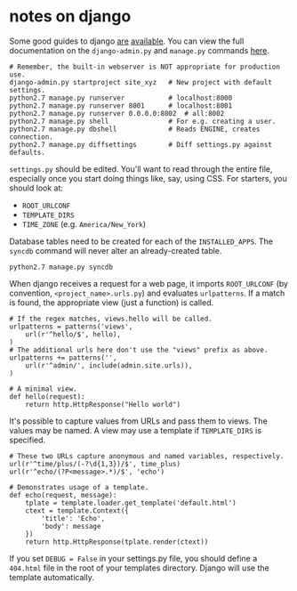 notes on django
===============

Some good guides to django [are](https://docs.djangoproject.com/en/1.4/)
[available](http://www.djangobook.com/en/2.0/index.html). You can view the full
documentation on the `django-admin.py` and `manage.py` commands
[here](https://docs.djangoproject.com/en/dev/ref/django-admin/).

    # Remember, the built-in webserver is NOT appropriate for production use.
    django-admin.py startproject site_xyz   # New project with default settings.
    python2.7 manage.py runserver           # localhost:8000
    python2.7 manage.py runserver 8001      # localhost:8001
    python2.7 manage.py runserver 0.0.0.0:8002  # all:8002
    python2.7 manage.py shell               # For e.g. creating a user.
    python2.7 manage.py dbshell             # Reads ENGINE, creates connection.
    python2.7 manage.py diffsettings        # Diff settings.py against defaults.

`settings.py` should be edited. You'll want to read through the entire file,
especially once you start doing things like, say, using CSS. For starters, you
should look at:

* `ROOT_URLCONF`
* `TEMPLATE_DIRS`
* `TIME_ZONE` (e.g. `America/New_York`)

Database tables need to be created for each of the `INSTALLED_APPS`. The
`syncdb` command will never alter an already-created table.

    python2.7 manage.py syncdb

When django receives a request for a web page, it imports `ROOT_URLCONF` (by
convention, `<project_name>.urls.py`) and evaluates `urlpatterns`. If a match
is found, the appropriate view (just a function) is called.

    # If the regex matches, views.hello will be called.
    urlpatterns = patterns('views',
        url(r'^hello/$', hello),
    )
    # The additional urls here don't use the "views" prefix as above.
    urlpatterns += patterns('',
        url(r'^admin/', include(admin.site.urls)),
    )

    # A minimal view.
    def hello(request):
        return http.HttpResponse("Hello world")

It's possible to capture values from URLs and pass them to views. The values may
be named. A view may use a template if `TEMPLATE_DIRS` is specified.

    # These two URLs capture anonymous and named variables, respectively.
    url(r'^time/plus/(-?\d{1,3})/$', time_plus)
    url(r'^echo/(?P<message>.*)/$', 'echo')

    # Demonstrates usage of a template.
    def echo(request, message):
        tplate = template.loader.get_template('default.html')
        ctext = template.Context({
            'title': 'Echo',
            'body': message
        })
        return http.HttpResponse(tplate.render(ctext))

If you set `DEBUG = False` in your settings.py file, you should define a
`404.html` file in the root of your templates directory. Django will use the
template automatically.

